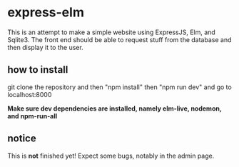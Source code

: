 # express-elm

This is an attempt to make a simple website using ExpressJS, Elm, and Sqlite3. The front end should be able to request stuff from the database and then display it to the user.

## how to install

git clone the repository
and then "npm install"
then "npm run dev"
and go to localhost:8000

__Make sure dev dependencies are installed, namely elm-live, nodemon, and npm-run-all__


## notice
This is __not__ finished yet! Expect some bugs, notably in the admin page.
